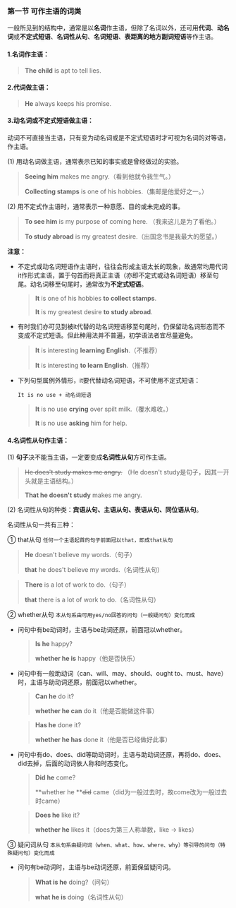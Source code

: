 ### 第一节 可作主语的词类

一般所见到的结构中，通常是以**名词**作主语，但除了名词以外，还可用**代词**、**动名词**或**不定式短语**、**名词性从句**、**名词短语**、**表距离的地方副词短语**等作主语。 

#### 1.名词作主语：

> **The child** is apt to tell lies.

#### 2.代词做主语：

> **He** always keeps his promise.

#### 3.动名词或不定式短语做主语：

动词不可直接当主语，只有变为动名词或是不定式短语时才可视为名词的对等语，作主语。

(1) 用动名词做主语，通常表示已知的事实或是曾经做过的实验。

> **Seeing him** makes me angry.（看到他就令我生气。）
>
> **Collecting stamps** is one of his hobbies.（集邮是他爱好之一。）

(2) 用不定式作主语时，通常表示一种意愿、目的或未完成的事。

> **To see him** is my purpose of coming here. （我来这儿是为了看他。）
>
> **To study abroad** is my greatest desire.（出国念书是我最大的愿望。）

**注意：**

+ 不定式或动名词短语作主语时，往往会形成主语太长的现象，故通常均用代词it作形式主语，置于句首而将真正主语（亦即不定式或动名词短语）移至句尾。动名词移至句尾时，通常改为**不定式短语**。 

  > **It** is one of his hobbies **to collect stamps**.
  >
  > **It** is my greatest desire **to study abroad**.

+ 有时我们亦可见到被it代替的动名词短语移至句尾时，仍保留动名词形态而不变成不定式短语。但此种用法并不普遍，初学语法者宜尽量避免。

  > **It** is interesting **learning English**.（不推荐）
  >
  > **It** is interesting **to learn English**.（推荐） 

+ 下列句型属例外情形，it要代替动名词短语，不可使用不定式短语：

  `It is no use + 动名词短语`

  > **It** is no use **crying** over spilt milk.（覆水难收。）
  >
  > **It** is no use **asking** him for help.

#### 4.名词性从句作主语：

(1) **句子**决不能当主语，一定要变成**名词性从句**方可作主语。

> ~~He does't study makes me angry.~~ （He doesn't study是句子，因其一开头就是主语结构。）
>
> **That he doesn't study** makes me angry.

(2) 名词性从句的种类：**宾语从句、主语从句、表语从句、同位语从句**。

名词性从句一共有三种：

① that从句 `任何一个主语起首的句子前面冠以that，即成that从句`

> **He** doesn't believe my words.（句子）
>
> **that** he does't believe my words.（名词性从句）

> **There** is a lot of work to do.（句子）
>
> **that** there is a lot of work to do.（名词性从句）

② whether从句 `本从句系由可用yes/no回答的问句（一般疑问句）变化而成`

+ 问句中有be动词时，主语与be动词还原，前面冠以whether。

  > **Is he** happy?
  >
  > **whether he is** happy（他是否快乐）

+ 问句中有一般助动词（can、will、may、should、ought to、must、have）时，主语与助动词还原，前面冠以whether。

  > **Can he** do it?
  >
  > **whether he can** do it（他是否能做这件事）

  > **Has he** done it?
  >
  > **whether he has** done it（他是否已经做好此事）

+ 问句中有do、does、did等助动词时，主语与助动词还原，再将do、does、did去掉，后面的动词依人称和时态变化。

  > **Did he** come?
  >
  > **whether he **~~did~~ came（did为一般过去时，故come改为一般过去时came）

  > **Does he** like it?
  >
  > **whether he** likes it（does为第三人称单数，like → likes）

③ 疑问词从句 `本从句系由疑问词（when、what、how、where、why）等引导的问句（特殊疑问句）变化而成`

+ 问句有be动词时，主语与be动词还原，前面保留疑问词。

  > **What is he** doing?（问句）
  >
  > **what he is** doing（名词性从句）

